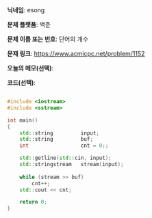 **닉네임**: esong

**문제 플랫폼**: 백준

**문제 이름 또는 번호**: 단어의 개수

**문제 링크**: https://www.acmicpc.net/problem/1152

**오늘의 메모(선택)**:

**코드(선택)**:
```cpp

#include <iostream>
#include <sstream>

int	main()
{
	std::string			input;
	std::string			buf;
	int					cnt = 0;;

	std::getline(std::cin, input);	
	std::stringstream	stream(input);
	
	while (stream >> buf)
		cnt++;
	std::cout << cnt;

	return 0;
}

```